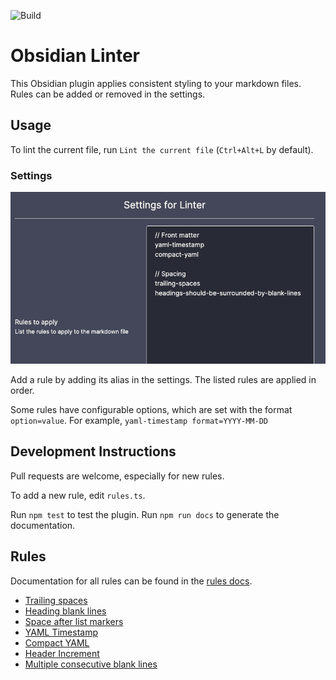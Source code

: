 <!--- This file was automatically generated. See docs.ts and *_template.md files for the source. -->

![Build](https://github.com/platers/obsidian-linter/actions/workflows/main.yml/badge.svg)

# Obsidian Linter

This Obsidian plugin applies consistent styling to your markdown files.
Rules can be added or removed in the settings.

## Usage

To lint the current file, run `Lint the current file` (`Ctrl+Alt+L` by default).

### Settings

![Settings](docs/settings.png)

Add a rule by adding its alias in the settings. The listed rules are applied in order.

Some rules have configurable options, which are set with the format `option=value`.
For example, `yaml-timestamp format=YYYY-MM-DD`

## Development Instructions

Pull requests are welcome, especially for new rules.

To add a new rule, edit `rules.ts`.

Run `npm test` to test the plugin.
Run `npm run docs` to generate the documentation.

## Rules

Documentation for all rules can be found in the [rules docs](docs/rules.md).

- [Trailing spaces](docs/rules.md#trailing-spaces)
- [Heading blank lines](docs/rules.md#heading-blank-lines)
- [Space after list markers](docs/rules.md#space-after-list-markers)
- [YAML Timestamp](docs/rules.md#yaml-timestamp)
- [Compact YAML](docs/rules.md#compact-yaml)
- [Header Increment](docs/rules.md#header-increment)
- [Multiple consecutive blank lines](docs/rules.md#multiple-consecutive-blank-lines)
